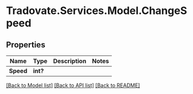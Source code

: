# Tradovate.Services.Model.ChangeSpeed
## Properties

Name | Type | Description | Notes
------------ | ------------- | ------------- | -------------
**Speed** | **int?** |  | 

[[Back to Model list]](../README.md#documentation-for-models) [[Back to API list]](../README.md#documentation-for-api-endpoints) [[Back to README]](../README.md)

